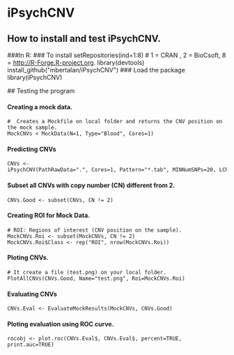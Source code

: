 # iPsychCNV

## How to install and test iPsychCNV. 

###In R:
### To install
    setRepositories(ind=1:8)
    # 1 = CRAN , 2 = BioCsoft, 8 = http://R-Forge.R-project.org.
    library(devtools)
    install_github("mbertalan/iPsychCNV")
### Load the package
    library(iPsychCNV)

## Testing the program 
#### Creating a mock data.
    #  Creates a Mockfile on local folder and returns the CNV position on the mock sample.
    MockCNVs <­ MockData(N=1, Type="Blood", Cores=1)

#### Predicting CNVs
    CNVs <- iPsychCNV(PathRawData=".", Cores=1, Pattern="*.tab", MINNumSNPs=20, LCR=FALSE, MinLength=10, Skip=0)

#### Subset all CNVs with copy number (CN) different from 2.
    CNVs.Good <- subset(CNVs, CN != 2)
    
#### Creating ROI for Mock Data.
    # ROI: Regions of interest (CNV position on the sample). 
    MockCNVs.Roi <- subset(MockCNVs, CN != 2)
    MockCNVs.Roi$Class <- rep("ROI", nrow(MockCNVs.Roi))

#### Ploting CNVs. 
    # It create a file (test.png) on your local folder.
    PlotAllCNVs(CNVs.Good, Name="test.png", Roi=MockCNVs.Roi)
    
#### Evaluating CNVs
    CNVs.Eval <- EvaluateMockResults(MockCNVs, CNVs.Good)

#### Ploting evaluation using ROC curve.  
    rocobj <- plot.roc(CNVs.Eval$, CNVs.Eval$, percent=TRUE,  print.auc=TRUE)  
